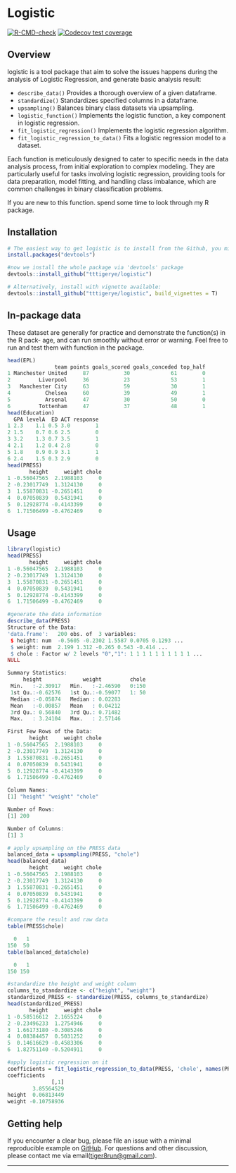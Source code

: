 # Logistic 


<!-- badges: start -->
<!-- badges will be added here by usethis -->
[![R-CMD-check](https://github.com/tttigerye/logistic/actions/workflows/R-CMD-check.yaml/badge.svg)](https://github.com/tttigerye/logistic/actions/workflows/R-CMD-check.yaml)
[![Codecov test coverage](https://codecov.io/gh/tttigerye/logistic/branch/master/graph/badge.svg)](https://app.codecov.io/gh/tttigerye/logistic?branch=master)
<!-- badges: end -->

## Overview

logistic is a tool package that aim to solve the issues happens during the analysis
of Logistic Regression, and generate basic analysis result:

- `describe_data()` Provides a thorough overview of a given dataframe.
- `standardize()` Standardizes specified columns in a dataframe.
- `upsampling()`  Balances binary class datasets via upsampling.
- `logistic_function()` Implements the logistic function, a key component in logistic regression.
- `fit_logistic_regression()` Implements the logistic regression algorithm.
- `fit_logistic_regression_to_data()` Fits a logistic regression model to a dataset.

Each function is meticulously designed to cater to specific needs in the data analysis process, from initial exploration to complex modeling. They are particularly useful for tasks involving logistic regression, providing tools for data preparation, model fitting, and handling class imbalance, which are common challenges in binary classification problems.

If you are new to this function. spend some time to look through my R package.

## Installation

``` r
# The easiest way to get logistic is to install from the Github, you might want to download 'devtools' package first:
install.packages("devtools")

#now we install the whole package via 'devtools' package
devtools::install_github("tttigerye/logistic")

# Alternatively, install with vignette available:
devtools::install_github("tttigerye/logistic", build_vignettes = T)
```

## In-package data
These dataset are generally for practice and demonstrate the function(s) in the R pack-
age, and can run smoothly without error or warning. Feel free to run and test them with function in the package.
``` r
head(EPL)
               team points goals_scored goals_conceded top_half
1 Manchester United     87           30             61        0
2         Liverpool     36           23             53        1
3   Manchester City     63           59             30        1
4           Chelsea     60           39             49        1
5           Arsenal     47           30             50        0
6         Tottenham     47           37             48        1
head(Education)
  GPA levelA  ED ACT response
1 2.3    1.1 0.5 3.0        1
2 1.5    0.7 0.6 2.5        0
3 3.2    1.3 0.7 3.5        1
4 2.1    1.2 0.4 2.8        0
5 1.8    0.9 0.9 3.1        1
6 2.4    1.5 0.3 2.9        0
head(PRESS)
       height     weight chole
1 -0.56047565  2.1988103     0
2 -0.23017749  1.3124130     0
3  1.55870831 -0.2651451     0
4  0.07050839  0.5431941     0
5  0.12928774 -0.4143399     0
6  1.71506499 -0.4762469     0

``` 

## Usage
``` r
library(logistic)
head(PRESS)
       height     weight chole
1 -0.56047565  2.1988103     0
2 -0.23017749  1.3124130     0
3  1.55870831 -0.2651451     0
4  0.07050839  0.5431941     0
5  0.12928774 -0.4143399     0
6  1.71506499 -0.4762469     0

#generate the data information
describe_data(PRESS)
Structure of the Data:
'data.frame':	200 obs. of  3 variables:
 $ height: num  -0.5605 -0.2302 1.5587 0.0705 0.1293 ...
 $ weight: num  2.199 1.312 -0.265 0.543 -0.414 ...
 $ chole : Factor w/ 2 levels "0","1": 1 1 1 1 1 1 1 1 1 1 ...
NULL

Summary Statistics:
     height             weight         chole  
 Min.   :-2.30917   Min.   :-2.46590   0:150  
 1st Qu.:-0.62576   1st Qu.:-0.59077   1: 50  
 Median :-0.05874   Median : 0.02283          
 Mean   :-0.00857   Mean   : 0.04212          
 3rd Qu.: 0.56840   3rd Qu.: 0.71482          
 Max.   : 3.24104   Max.   : 2.57146          

First Few Rows of the Data:
       height     weight chole
1 -0.56047565  2.1988103     0
2 -0.23017749  1.3124130     0
3  1.55870831 -0.2651451     0
4  0.07050839  0.5431941     0
5  0.12928774 -0.4143399     0
6  1.71506499 -0.4762469     0

Column Names:
[1] "height" "weight" "chole" 

Number of Rows:
[1] 200

Number of Columns:
[1] 3

# apply upsampling on the PRESS data
balanced_data = upsampling(PRESS, "chole")
head(balanced_data)
       height     weight chole
1 -0.56047565  2.1988103     0
2 -0.23017749  1.3124130     0
3  1.55870831 -0.2651451     0
4  0.07050839  0.5431941     0
5  0.12928774 -0.4143399     0
6  1.71506499 -0.4762469     0

#compare the result and raw data
table(PRESS$chole)

  0   1 
150  50 
table(balanced_data$chole)

  0   1 
150 150 

#standardize the height and weight column
columns_to_standardize <- c("height", "weight")
standardized_PRESS <- standardize(PRESS, columns_to_standardize)
head(standardized_PRESS)
       height     weight chole
1 -0.58516612  2.1655224     0
2 -0.23496233  1.2754946     0
3  1.66173180 -0.3085246     0
4  0.08384457  0.5031252     0
5  0.14616629 -0.4583306     0
6  1.82751140 -0.5204911     0

#apply logistic regression on it
coefficients = fit_logistic_regression_to_data(PRESS, 'chole', names(PRESS)[0:2])
coefficients
              [,1]
        3.85564529
height  0.06813449
weight -0.10758936
```

## Getting help

If you encounter a clear bug, please file an issue with a minimal
reproducible example on
[GitHub](https://github.com/tttiger/logistic). For questions and
other discussion, please contact me via email(tiger8run@gmail.com).

------------------------------------------------------------------------





